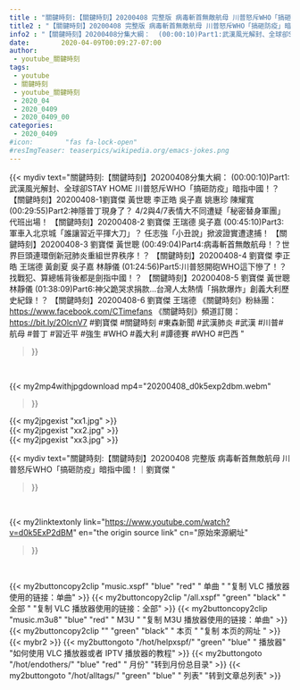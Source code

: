 ```yaml
---
title : "關鍵時刻:【關鍵時刻】20200408 完整版 病毒斬首無敵航母 川普怒斥WHO「搞砸防疫」暗指中國！｜劉寶傑 "
title2 : "【關鍵時刻】20200408 完整版 病毒斬首無敵航母 川普怒斥WHO「搞砸防疫」暗指中國！｜劉寶傑 "
info2 : "【關鍵時刻】20200408分集大綱：  (00:00:10)Part1:武漢風光解封、全球卻STAY HOME 川普怒斥WHO「搞砸防疫」暗指中國！？ 【關鍵時刻】20200408-1劉寶傑 黃世聰 李正皓 吳子嘉 姚惠珍 陳耀寬  (00:29:55)Part2:神隱普丁現身了？ 4/2與4/7表情大不同遭疑「秘密替身軍團」代班出場！ 【關鍵時刻】20200408-2 劉寶傑 王瑞德 吳子嘉  (00:45:10)Part3:軍車入北京城「誰讓習近平揮大刀」？ 任志強「小丑說」掀波證實遭逮捕！ 【關鍵時刻】20200408-3 劉寶傑 黃世聰  (00:49:04)Part4:病毒斬首無敵航母！？世界巨頭連環倒新冠肺炎重組世界秩序！？ 【關鍵時刻】20200408-4 劉寶傑 李正皓 王瑞德 黃創夏 吳子嘉 林靜儀  (01:24:56)Part5:川普怒開砲WHO這下慘了！？找戰犯、算總帳背後都是劍指中國！？ 【關鍵時刻】20200408-5 劉寶傑 黃世聰 林靜儀  (01:38:09)Part6:神父跪哭求捐款…台灣人太熱情「捐款爆炸」創義大利歷史紀錄！？ 【關鍵時刻】20200408-6 劉寶傑 王瑞德  《關鍵時刻》粉絲團：https://www.facebook.com/CTimefans 《關鍵時刻》頻道訂閱：https://bit.ly/2OlcnV7  #劉寶傑 #關鍵時刻 #東森新聞 #武漢肺炎 #武漢 #川普#航母 #普丁 #習近平 #強生 #WHO #義大利 #譚德賽 #WHO #巴西 "
date:        2020-04-09T00:09:27-07:00
author:
 - youtube_關鍵時刻
tags:
 - youtube
 - 關鍵時刻
 - youtube_關鍵時刻
 - 2020_04
 - 2020_0409
 - 2020_0409_00
categories:
 - 2020_0409
#icon:        "fas fa-lock-open"
#resImgTeaser: teaserpics/wikipedia.org/emacs-jokes.png
---
```


{{< mydiv text="關鍵時刻:【關鍵時刻】20200408分集大綱：  (00:00:10)Part1:武漢風光解封、全球卻STAY HOME 川普怒斥WHO「搞砸防疫」暗指中國！？ 【關鍵時刻】20200408-1劉寶傑 黃世聰 李正皓 吳子嘉 姚惠珍 陳耀寬  (00:29:55)Part2:神隱普丁現身了？ 4/2與4/7表情大不同遭疑「秘密替身軍團」代班出場！ 【關鍵時刻】20200408-2 劉寶傑 王瑞德 吳子嘉  (00:45:10)Part3:軍車入北京城「誰讓習近平揮大刀」？ 任志強「小丑說」掀波證實遭逮捕！ 【關鍵時刻】20200408-3 劉寶傑 黃世聰  (00:49:04)Part4:病毒斬首無敵航母！？世界巨頭連環倒新冠肺炎重組世界秩序！？ 【關鍵時刻】20200408-4 劉寶傑 李正皓 王瑞德 黃創夏 吳子嘉 林靜儀  (01:24:56)Part5:川普怒開砲WHO這下慘了！？找戰犯、算總帳背後都是劍指中國！？ 【關鍵時刻】20200408-5 劉寶傑 黃世聰 林靜儀  (01:38:09)Part6:神父跪哭求捐款…台灣人太熱情「捐款爆炸」創義大利歷史紀錄！？ 【關鍵時刻】20200408-6 劉寶傑 王瑞德  《關鍵時刻》粉絲團：https://www.facebook.com/CTimefans 《關鍵時刻》頻道訂閱：https://bit.ly/2OlcnV7  #劉寶傑 #關鍵時刻 #東森新聞 #武漢肺炎 #武漢 #川普#航母 #普丁 #習近平 #強生 #WHO #義大利 #譚德賽 #WHO #巴西 "
>}}
<br>


{{< my2mp4withjpgdownload mp4="20200408_d0k5exp2dbm.webm"
>}}

{{< my2jpgexist "xx1.jpg" >}}<br>
{{< my2jpgexist "xx2.jpg" >}}<br>
{{< my2jpgexist "xx3.jpg" >}}<br>



{{< mydiv text="關鍵時刻:【關鍵時刻】20200408 完整版 病毒斬首無敵航母 川普怒斥WHO「搞砸防疫」暗指中國！｜劉寶傑 "
>}}
<br>

{{< my2linktextonly link="https://www.youtube.com/watch?v=d0k5ExP2dBM"
en="the origin source link" cn="原始來源網址"
>}}


<br>

{{< my2buttoncopy2clip "music.xspf"        "blue"   "red"    " 单曲 "  "复制 VLC 播放器使用的链接：单曲" >}} {{< my2buttoncopy2clip "/all.xspf"         "green"  "black"  " 全部 "  "复制 VLC 播放器使用的链接：全部" >}} {{< my2buttoncopy2clip "music.m3u8"        "blue"   "red"    " M3U  "    "复制 M3U 播放器使用的链接：单曲" >}} {{< my2buttoncopy2clip ""                  "green"  "black"  " 本页 "    "复制 本页的网址 " >}} {{< mybr2 >}} {{< my2buttongoto      "/hot/helpxspf/"    "green"  "blue"   " 播放器" "如何使用 VLC 播放器或者 IPTV 播放器的教程" >}} {{< my2buttongoto      "/hot/endothers/"   "blue"   "red"    " 月份"   "转到月份总目录" >}} {{< my2buttongoto      "/hot/alltags/"     "green"  "blue"   " 列表"   "转到文章总列表" >}} 
